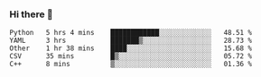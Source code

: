 ### Hi there 👋

<!--
**skywalkerwang98/skywalkerwang98** is a ✨ _special_ ✨ repository because its `README.md` (this file) appears on your GitHub profile.

Here are some ideas to get you started:

- 🔭 I’m currently working on ...
- 🌱 I’m currently learning ...
- 👯 I’m looking to collaborate on ...
- 🤔 I’m looking for help with ...
- 💬 Ask me about ...
- 📫 How to reach me: ...
- 😄 Pronouns: ...
- ⚡ Fun fact: ...
-->

<!--START_SECTION:waka-->
```text
Python   5 hrs 4 mins    ████████████░░░░░░░░░░░░░   48.51 % 
YAML     3 hrs           ███████▒░░░░░░░░░░░░░░░░░   28.73 % 
Other    1 hr 38 mins    ████░░░░░░░░░░░░░░░░░░░░░   15.68 % 
CSV      35 mins         █▒░░░░░░░░░░░░░░░░░░░░░░░   05.72 % 
C++      8 mins          ▒░░░░░░░░░░░░░░░░░░░░░░░░   01.36 % 
```
<!--END_SECTION:waka-->
